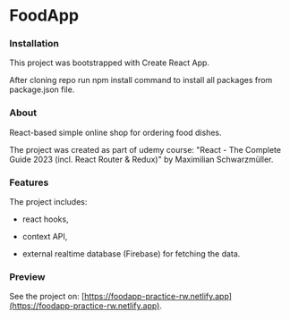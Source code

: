 # FoodApp

### Installation

This project was bootstrapped with Create React App.

After cloning repo run npm install command to install all packages from package.json file.

### About

React-based simple online shop for ordering food dishes.

The project was created as part of udemy course: "React - The Complete Guide 2023 (incl. React Router & Redux)" by Maximilian Schwarzmüller.

### Features

The project includes:

- react hooks,

- context API,

- external realtime database (Firebase) for fetching the data.

### Preview

See the project on: [https://foodapp-practice-rw.netlify.app](https://foodapp-practice-rw.netlify.app).
